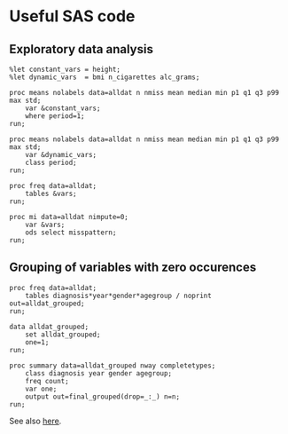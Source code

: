 # Useful SAS code


## Exploratory data analysis

    %let constant_vars = height;
    %let dynamic_vars  = bmi n_cigarettes alc_grams;
  
    proc means nolabels data=alldat n nmiss mean median min p1 q1 q3 p99 max std; 
    	var &constant_vars;
    	where period=1;
    run;

    proc means nolabels data=alldat n nmiss mean median min p1 q1 q3 p99 max std; 
    	var &dynamic_vars;
    	class period;
    run;

	proc freq data=alldat;
		tables &vars;
	run;

	proc mi data=alldat nimpute=0;
		var &vars;
		ods select misspattern;
	run;


## Grouping of variables with zero occurences

    proc freq data=alldat; 
        tables diagnosis*year*gender*agegroup / noprint out=alldat_grouped;
    run;

    data alldat_grouped;
        set alldat_grouped;
        one=1;
    run;

    proc summary data=alldat_grouped nway completetypes;
        class diagnosis year gender agegroup;
        freq count;
        var one;
        output out=final_grouped(drop=_:_) n=n;
    run;

See also [here](http://www.ats.ucla.edu/stat/sas/faq/zero_cell_freq.htm).